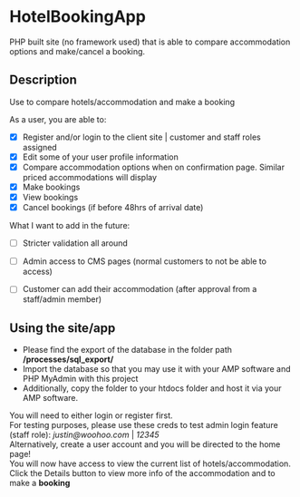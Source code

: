 # HotelBookingApp
 PHP built site (no framework used) that is able to compare accommodation options and make/cancel a booking. 

 
## Description

Use to compare hotels/accommodation and make a booking

As a user, you are able to:

- [x] Register and/or login to the client site | customer and staff roles assigned
- [x] Edit some of your user profile information
- [x] Compare accommodation options when on confirmation page. Similar priced accommodations will display
- [x] Make bookings
- [x] View bookings
- [x] Cancel bookings (if before 48hrs of arrival date)

What I want to add in the future:
- [ ] Stricter validation all around
- [ ] Admin access to CMS pages (normal customers to not be able to access)
- [ ] Customer can add their accommodation (after approval from a staff/admin member)



## Using the site/app

- Please find the export of the database in the folder path **/processes/sql_export/**
- Import the database so that you may use it with your AMP software and PHP MyAdmin with this project
- Additionally, copy the folder to your htdocs folder and host it via your AMP software.

You will need to either login or register first.<br>
For testing purposes, please use these creds to test admin login feature (staff role): _justin@woohoo.com_ | _12345_<br>
Alternatively, create a user account and you will be directed to the home page!<br>
You will now have access to view the current list of hotels/accommodation.<br>
Click the Details button to view more info of the accommodation and to make a **booking**